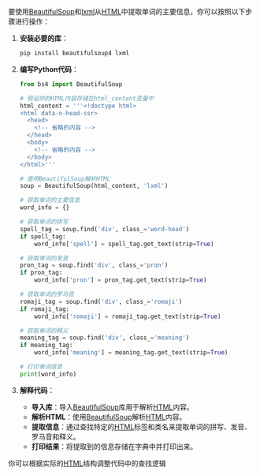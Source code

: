 
要使用[BeautifulSoup](https://zh.wikipedia.org/wiki/BeautifulSoup)和[lxml](https://zh.wikipedia.org/wiki/lxml)从[HTML](https://zh.wikipedia.org/wiki/HTML)中提取单词的主要信息，你可以按照以下步骤进行操作：

1. **安装必要的库**：
   ```bash
   pip install beautifulsoup4 lxml
   ```

2. **编写Python代码**：
   ```python
   from bs4 import BeautifulSoup

   # 假设你的HTML内容存储在html_content变量中
   html_content = '''<!doctype html>
   <html data-n-head-ssr>
     <head>
       <!-- 省略的内容 -->
     </head>
     <body>
       <!-- 省略的内容 -->
     </body>
   </html>'''

   # 使用BeautifulSoup解析HTML
   soup = BeautifulSoup(html_content, 'lxml')

   # 获取单词的主要信息
   word_info = {}

   # 获取单词的拼写
   spell_tag = soup.find('div', class_='word-head')
   if spell_tag:
       word_info['spell'] = spell_tag.get_text(strip=True)

   # 获取单词的发音
   pron_tag = soup.find('div', class_='pron')
   if pron_tag:
       word_info['pron'] = pron_tag.get_text(strip=True)

   # 获取单词的罗马音
   romaji_tag = soup.find('div', class_='romaji')
   if romaji_tag:
       word_info['romaji'] = romaji_tag.get_text(strip=True)

   # 获取单词的释义
   meaning_tag = soup.find('div', class_='meaning')
   if meaning_tag:
       word_info['meaning'] = meaning_tag.get_text(strip=True)

   # 打印单词信息
   print(word_info)
   ```

3. **解释代码**：
   - **导入库**：导入[BeautifulSoup](https://zh.wikipedia.org/wiki/BeautifulSoup)库用于解析[HTML](https://zh.wikipedia.org/wiki/HTML)内容。
   - **解析HTML**：使用[BeautifulSoup](https://zh.wikipedia.org/wiki/BeautifulSoup)解析[HTML](https://zh.wikipedia.org/wiki/HTML)内容。
   - **提取信息**：通过查找特定的[HTML](https://zh.wikipedia.org/wiki/HTML)标签和类名来提取单词的拼写、发音、罗马音和释义。
   - **打印结果**：将提取到的信息存储在字典中并打印出来。

你可以根据实际的[HTML](https://zh.wikipedia.org/wiki/HTML)结构调整代码中的查找逻辑